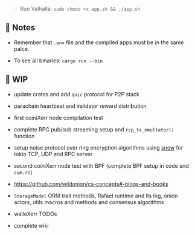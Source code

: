 

> Run Valhalla: ```sudo chmod +x app.sh && ./app.sh```

## 📇 Notes

* Remember that `.env` file and the compiled apps must be in the same palce. 

* To see all binaries: ```cargo run --bin```

## 🚧 WIP 

* update crates and add `quic` protocol for P2P stack

* parachain heartbeat and validator reward distribution

* first coiniXerr node compilation test

* complete RPC pub/sub streaming setup and `rcp_tx_emultator()` function

* setup noise protocol over ring encryption algorithms using [snow](https://crates.io/crates/snow) for tokio TCP, UDP and RPC server

* second coiniXerr node test with BPF (complete BPF setup in code and `cvm.rs`)

* https://github.com/wildonion/cs-concepts#-blogs-and-books

* `StorageModel` ORM trait methods, Rafael runtime and its log, onion actors, utils macros and methods and consensus algorithms

* walleXerr TODOs

* complete wiki
